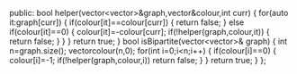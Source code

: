 public:
bool helper(vector<vector<int>>&graph,vector<int>&colour,int curr)
{
for(auto it:graph[curr])
{
if(colour[it]==colour[curr])
{
return false;
}
else if(colour[it]==0)
{
colour[it]=-colour[curr];
if(!helper(graph,colour,it))
{
return false;
}
}
}
return true;
}
bool isBipartite(vector<vector<int>>& graph)
{
int n=graph.size();
vector<int>colour(n,0);
for(int i=0;i<n;i++)
{
if(colour[i]==0)
{
colour[i]=-1;
if(!helper(graph,colour,i))
return false;
}
}
return true;
}
};
